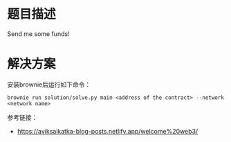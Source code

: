 # 题目描述

Send me some funds!

# 解决方案

安装brownie后运行如下命令：

```
brownie run solution/solve.py main <address of the contract> --network <network name>
```

参考链接：

- https://aviksaikatka-blog-posts.netlify.app/welcome%20web3/